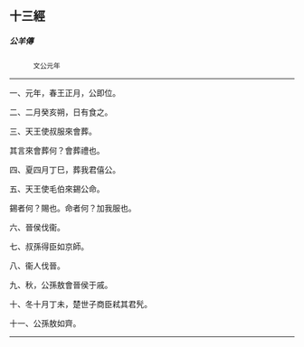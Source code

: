 

## 十三經

##### 公羊傳
　　　`文公元年`

* * *

一、元年，春王正月，公即位。

二、二月癸亥朔，日有食之。

三、天王使叔服來會葬。

其言來會葬何？會葬禮也。

四、夏四月丁巳，葬我君僖公。

五、天王使毛伯來錫公命。

錫者何？賜也。命者何？加我服也。

六、晉侯伐衞。

七、叔孫得臣如京師。

八、衞人伐晉。

九、秋，公孫敖會晉侯于戚。

十、冬十月丁未，楚世子商臣弒其君髠。

十一、公孫敖如齊。

* * *

